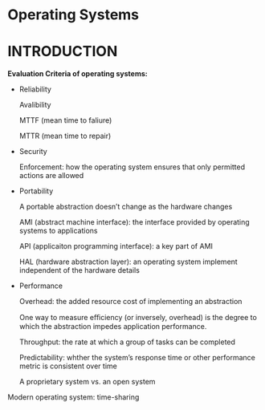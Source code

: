 # Operating Systems

# INTRODUCTION

**Evaluation Criteria of operating systems:**

- Reliability

  Avalibility

  MTTF (mean time to faliure)

  MTTR (mean time to repair)

- Security

  Enforcement: how the operating system ensures that only permitted actions are allowed

- Portability

  A portable abstraction doesn’t change as the hardware changes

  AMI (abstract machine interface): the interface provided by operating systems to applications

  API (applicaiton programming interface): a key part of AMI

  HAL (hardware abstraction layer): an operating system implement independent of the hardware details

- Performance

  Overhead: the added resource cost of implementing an abstraction

  One way to measure eﬃciency (or inversely, overhead) is the degree to which the abstraction impedes application performance.

  Throughput: the rate at which a group of tasks can be completed

  Predictability: whther the system’s response time or other performance metric is consistent over time

  A proprietary system vs. an open system

Modern operating system: time-sharing
